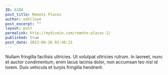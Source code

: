 ```yaml
---
ID: 6280
post_title: Remote Places
author: edelleye
post_excerpt: ""
layout: post
permalink: http://mydivein.com/remote-places-2/
published: true
post_date: 2013-06-26 02:46:21
---
```

Nullam fringilla facilisis ultricies. Ut volutpat ultricies rutrum. In laoreet, nunc et auctor condimentum, enim lacus lacinia dolor, non accumsan leo nisl id lorem. Duis vehicula et turpis fringilla hendrerit.